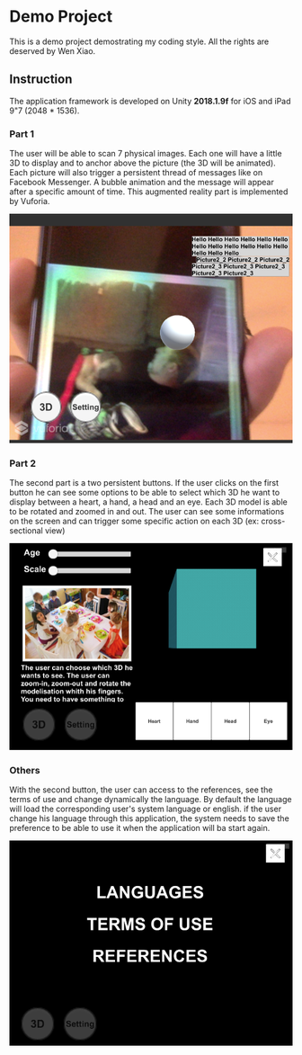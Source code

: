 # Demo Project

This is a demo project demostrating my coding style. All the rights are deserved by Wen Xiao.

## Instruction

The application framework is developed on Unity **2018.1.9f** for iOS and iPad 9"7 (2048 * 1536). 

### Part 1

The user will be able to scan 7 physical images. Each one will have a little 3D to display and to anchor above the picture (the 3D will be animated). Each picture will also trigger a persistent thread of messages like on Facebook Messenger. A bubble animation and the message will appear after a specific amount of time. This augmented reality part is implemented by Vuforia.

![Screen Shot 2019-09-25 at 00.17.21](https://github.com/Silver92/UnityProjectDemo/blob/master/Screen%20Shot%202019-09-25%20at%2000.17.21.png)

### Part 2

The second part is a two persistent buttons. If the user clicks on the first button he can see some options to be able to select which 3D he want to display between a heart, a hand, a head and an eye. Each 3D model is able to be rotated and zoomed in and out. The user can see some informations on the screen and can trigger some specific action on each 3D (ex:  cross-sectional view)

![Screen Shot 2019-01-25 at 10.58.42](https://github.com/Silver92/UnityProjectDemo/blob/master/Screen%20Shot%202019-01-25%20at%2010.58.42.png)

### Others

With the second button, the user can access to the references, see the terms of use and change dynamically the language. By default the language will load the corresponding user's system language or english. if the user change his language through this application, the system needs to save the preference to be able to use it when the application will ba start again.

![Screen Shot 2019-01-25 at 10.58.23](https://github.com/Silver92/UnityProjectDemo/blob/master/Screen%20Shot%202019-01-25%20at%2010.58.23.png)